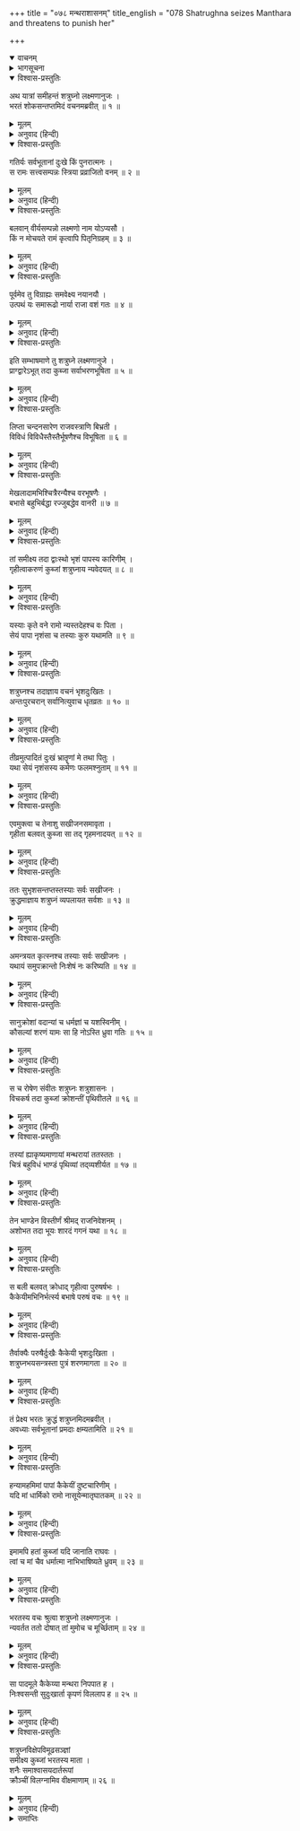 +++
title = "०७८ मन्थराशासनम्"
title_english = "078 Shatrughna seizes Manthara and threatens to punish her"

+++
<details open><summary>वाचनम्</summary>
<div caption="श्रीराम-हरिसीताराममूर्ति-घनपाठिभ्यां वचनम्" class="audioEmbed" src="https://archive.org/download/Ramayana-recitation-Sriram-harisItArAmamUrti-Ghanapaati-v2/Kanda_2/Kanda_2_AYK-078-Mandhara_Shasanam.mp3"></div>
</details>

<details><summary>भागसूचना</summary>

78. शत्रुघ्नका रोष, उनका कुब्जाको घसीटना और भरतजीके कहनेसे उसे मूर्च्छित अवस्थामें छोड़ देना
</details>

<details open><summary>विश्वास-प्रस्तुतिः</summary>

अथ यात्रां समीहन्तं शत्रुघ्नो लक्ष्मणानुजः ।  
भरतं शोकसन्तप्तमिदं वचनमब्रवीत् ॥ १ ॥
</details>

<details><summary>मूलम्</summary>

अथ यात्रां समीहन्तं शत्रुघ्नो लक्ष्मणानुजः ।  
भरतं शोकसन्तप्तमिदं वचनमब्रवीत् ॥ १ ॥
</details>

<details><summary>अनुवाद (हिन्दी)</summary>

तेरहवें दिनका कार्य पूर्ण करके श्रीरामचन्द्रजीके पास जानेका विचार करते हुए शोकसंतप्त भरतसे लक्ष्मणके छोटे भाई शत्रुघ्नने इस प्रकार कहा— ॥ १ ॥
</details>

<details open><summary>विश्वास-प्रस्तुतिः</summary>

गतिर्यः सर्वभूतानां दुःखे किं पुनरात्मनः ।  
स रामः सत्त्वसम्पन्नः स्त्रिया प्रव्राजितो वनम् ॥ २ ॥
</details>

<details><summary>मूलम्</summary>

गतिर्यः सर्वभूतानां दुःखे किं पुनरात्मनः ।  
स रामः सत्त्वसम्पन्नः स्त्रिया प्रव्राजितो वनम् ॥ २ ॥
</details>

<details><summary>अनुवाद (हिन्दी)</summary>

‘भैया! जो दुःखके समय अपने तथा आत्मीयजनोंके लिये तो बात ही क्या है, समस्त प्राणियोंको भी सहारा देनेवाले हैं, वे सत्त्वगुणसम्पन्न श्रीराम एक स्त्रीके द्वारा वनमें भेज दिये गये (यह कितने खेदकी बात है) ॥ २ ॥
</details>

<details open><summary>विश्वास-प्रस्तुतिः</summary>

बलवान् वीर्यसम्पन्नो लक्ष्मणो नाम योऽप्यसौ ।  
किं न मोचयते रामं कृत्वापि पितृनिग्रहम् ॥ ३ ॥
</details>

<details><summary>मूलम्</summary>

बलवान् वीर्यसम्पन्नो लक्ष्मणो नाम योऽप्यसौ ।  
किं न मोचयते रामं कृत्वापि पितृनिग्रहम् ॥ ३ ॥
</details>

<details><summary>अनुवाद (हिन्दी)</summary>

‘तथा वे जो बल और पराक्रमसे सम्पन्न लक्ष्मण नामधारी शूरवीर हैं, उन्होंने भी कुछ नहीं किया । मैं पूछता हूँ कि उन्होंने पिताको कैद करके भी श्रीरामको इस संकटसे क्यों नहीं छुड़ाया? ॥ ३ ॥
</details>

<details open><summary>विश्वास-प्रस्तुतिः</summary>

पूर्वमेव तु विग्राह्यः समवेक्ष्य नयानयौ ।  
उत्पथं यः समारूढो नार्या राजा वशं गतः ॥ ४ ॥
</details>

<details><summary>मूलम्</summary>

पूर्वमेव तु विग्राह्यः समवेक्ष्य नयानयौ ।  
उत्पथं यः समारूढो नार्या राजा वशं गतः ॥ ४ ॥
</details>

<details><summary>अनुवाद (हिन्दी)</summary>

‘जब राजा एक नारीके वशमें होकर बुरे मार्गपर आरूढ़ हो चुके थे, तब न्याय और अन्यायका विचार करके उन्हें पहले ही कैद कर लेना चाहिये था’ ॥ ४ ॥
</details>

<details open><summary>विश्वास-प्रस्तुतिः</summary>

इति सम्भाषमाणे तु शत्रुघ्ने लक्ष्मणानुजे ।  
प्राग्द्वारेऽभूत् तदा कुब्जा सर्वाभरणभूषिता ॥ ५ ॥
</details>

<details><summary>मूलम्</summary>

इति सम्भाषमाणे तु शत्रुघ्ने लक्ष्मणानुजे ।  
प्राग्द्वारेऽभूत् तदा कुब्जा सर्वाभरणभूषिता ॥ ५ ॥
</details>

<details><summary>अनुवाद (हिन्दी)</summary>

लक्ष्मणके छोटे भाई शत्रुघ्न जब इस प्रकार रोषमें भरकर बोल रहे थे, उसी समय कुब्जा समस्त आभूषणोंसे विभूषित हो उस राजभवनके पूर्वद्वारपर आकर खड़ी हो गयी ॥ ५ ॥
</details>

<details open><summary>विश्वास-प्रस्तुतिः</summary>

लिप्ता चन्दनसारेण राजवस्त्राणि बिभ्रती ।  
विविधं विविधैस्तैस्तैर्भूषणैश्च विभूषिता ॥ ६ ॥
</details>

<details><summary>मूलम्</summary>

लिप्ता चन्दनसारेण राजवस्त्राणि बिभ्रती ।  
विविधं विविधैस्तैस्तैर्भूषणैश्च विभूषिता ॥ ६ ॥
</details>

<details><summary>अनुवाद (हिन्दी)</summary>

उसके अङ्गोंमें उत्तमोत्तम चन्दनका लेप लगा हुआ था तथा वह राजरानियोंके पहनने योग्य विविध वस्त्र धारण करके भाँति-भाँतिके आभूषणोंसे सज-धजकर वहाँ आयी थी ॥ ६ ॥
</details>

<details open><summary>विश्वास-प्रस्तुतिः</summary>

मेखलादामभिश्चित्रैरन्यैश्च वरभूषणैः ।  
बभासे बहुभिर्बद्धा रज्जुबद्धेव वानरी ॥ ७ ॥
</details>

<details><summary>मूलम्</summary>

मेखलादामभिश्चित्रैरन्यैश्च वरभूषणैः ।  
बभासे बहुभिर्बद्धा रज्जुबद्धेव वानरी ॥ ७ ॥
</details>

<details><summary>अनुवाद (हिन्दी)</summary>

करधनीकी विचित्र लड़ियों तथा अन्य बहुसंख्यक सुन्दर अलंकारोंसे अलंकृत हो वह बहुत-सी रस्सियोंमें बँधी हुई वानरीके समान जान पड़ती थी ॥ ७ ॥
</details>

<details open><summary>विश्वास-प्रस्तुतिः</summary>

तां समीक्ष्य तदा द्वाःस्थो भृशं पापस्य कारिणीम् ।  
गृहीत्वाकरुणं कुब्जां शत्रुघ्नाय न्यवेदयत् ॥ ८ ॥
</details>

<details><summary>मूलम्</summary>

तां समीक्ष्य तदा द्वाःस्थो भृशं पापस्य कारिणीम् ।  
गृहीत्वाकरुणं कुब्जां शत्रुघ्नाय न्यवेदयत् ॥ ८ ॥
</details>

<details><summary>अनुवाद (हिन्दी)</summary>

वही सारी बुराइयोंकी जड़ थी । वही श्रीरामके वनवासरूपी पापका मूल कारण थी । उसपर दृष्टि पड़ते ही द्वारपालने उसे पकड़ लिया और बड़ी निर्दयताके साथ घसीट लाकर शत्रुघ्नके हाथमें देते हुए कहा— ॥ ८ ॥
</details>

<details open><summary>विश्वास-प्रस्तुतिः</summary>

यस्याः कृते वने रामो न्यस्तदेहश्च वः पिता ।  
सेयं पापा नृशंसा च तस्याः कुरु यथामति ॥ ९ ॥
</details>

<details><summary>मूलम्</summary>

यस्याः कृते वने रामो न्यस्तदेहश्च वः पिता ।  
सेयं पापा नृशंसा च तस्याः कुरु यथामति ॥ ९ ॥
</details>

<details><summary>अनुवाद (हिन्दी)</summary>

‘राजकुमार! जिसके कारण श्रीरामको वनमें निवास करना पड़ा है और आपलोगोंके पिताने शरीरका परित्याग किया है, वह क्रूर कर्म करनेवाली पापिनी यही है । आप इसके साथ जैसा बर्ताव उचित समझें करें’ ॥
</details>

<details open><summary>विश्वास-प्रस्तुतिः</summary>

शत्रुघ्नश्च तदाज्ञाय वचनं भृशदुःखितः ।  
अन्तःपुरचरान् सर्वानित्युवाच धृतव्रतः ॥ १० ॥
</details>

<details><summary>मूलम्</summary>

शत्रुघ्नश्च तदाज्ञाय वचनं भृशदुःखितः ।  
अन्तःपुरचरान् सर्वानित्युवाच धृतव्रतः ॥ १० ॥
</details>

<details><summary>अनुवाद (हिन्दी)</summary>

द्वारपालकी बातपर विचार करके शत्रुघ्नका दुःख और बढ़ गया । उन्होंने अपने कर्तव्यका निश्चय किया और अन्तःपुरमें रहनेवाले सब लोगोंको सुनाकर इस प्रकार कहा— ॥ १० ॥
</details>

<details open><summary>विश्वास-प्रस्तुतिः</summary>

तीव्रमुत्पादितं दुःखं भ्रातॄणां मे तथा पितुः ।  
यथा सेयं नृशंसस्य कर्मणः फलमश्नुताम् ॥ ११ ॥
</details>

<details><summary>मूलम्</summary>

तीव्रमुत्पादितं दुःखं भ्रातॄणां मे तथा पितुः ।  
यथा सेयं नृशंसस्य कर्मणः फलमश्नुताम् ॥ ११ ॥
</details>

<details><summary>अनुवाद (हिन्दी)</summary>

‘इस पापिनीने मेरे भाइयों तथा पिताको जैसा दुःसह दुःख पहुँचाया है, अपने उस क्रूर कर्मका वैसा ही फल यह भी भोगे’ ॥ ११ ॥
</details>

<details open><summary>विश्वास-प्रस्तुतिः</summary>

एवमुक्त्वा च तेनाशु सखीजनसमावृता ।  
गृहीता बलवत् कुब्जा सा तद् गृहमनादयत् ॥ १२ ॥
</details>

<details><summary>मूलम्</summary>

एवमुक्त्वा च तेनाशु सखीजनसमावृता ।  
गृहीता बलवत् कुब्जा सा तद् गृहमनादयत् ॥ १२ ॥
</details>

<details><summary>अनुवाद (हिन्दी)</summary>

ऐसा कहकर शत्रुघ्नने सखियोंसे घिरी हुई कुब्जाको तुरंत ही बलपूर्वक पकड़ लिया । वह डरके मारे ऐसा चीखने-चिल्लाने लगी कि वह सारा महल गूँज उठा ॥ १२ ॥
</details>

<details open><summary>विश्वास-प्रस्तुतिः</summary>

ततः सुभृशसन्तप्तस्तस्याः सर्वः सखीजनः ।  
क्रुद्धमाज्ञाय शत्रुघ्नं व्यपलायत सर्वशः ॥ १३ ॥
</details>

<details><summary>मूलम्</summary>

ततः सुभृशसन्तप्तस्तस्याः सर्वः सखीजनः ।  
क्रुद्धमाज्ञाय शत्रुघ्नं व्यपलायत सर्वशः ॥ १३ ॥
</details>

<details><summary>अनुवाद (हिन्दी)</summary>

फिर तो उसकी सारी सखियाँ अत्यन्त संतप्त हो उठीं और शत्रुघ्नको कुपित जानकर सब ओर भाग चलीं ॥ १३ ॥
</details>

<details open><summary>विश्वास-प्रस्तुतिः</summary>

अमन्त्रयत कृत्स्नश्च तस्याः सर्वः सखीजनः ।  
यथायं समुपक्रान्तो निःशेषं नः करिष्यति ॥ १४ ॥
</details>

<details><summary>मूलम्</summary>

अमन्त्रयत कृत्स्नश्च तस्याः सर्वः सखीजनः ।  
यथायं समुपक्रान्तो निःशेषं नः करिष्यति ॥ १४ ॥
</details>

<details><summary>अनुवाद (हिन्दी)</summary>

उसकी सम्पूर्ण सखियोंने एक जगह एकत्र होकर आपसमें सलाह की कि ‘जिस प्रकार इन्होंने बलपूर्वक कुब्जाको पकड़ा है, उससे जान पड़ता है, ये हमलोगोंमेंसे किसीको जीवित नहीं छोड़ेंगे ॥ १४ ॥
</details>

<details open><summary>विश्वास-प्रस्तुतिः</summary>

सानुक्रोशां वदान्यां च धर्मज्ञां च यशस्विनीम् ।  
कौसल्यां शरणं यामः सा हि नोऽस्ति ध्रुवा गतिः ॥ १५ ॥
</details>

<details><summary>मूलम्</summary>

सानुक्रोशां वदान्यां च धर्मज्ञां च यशस्विनीम् ।  
कौसल्यां शरणं यामः सा हि नोऽस्ति ध्रुवा गतिः ॥ १५ ॥
</details>

<details><summary>अनुवाद (हिन्दी)</summary>

‘अतः हमलोग परम दयालु, उदार, धर्मज्ञ और यशस्विनी महारानी कौसल्याकी शरणमें चलें । इस समय वे ही हमारी निश्चल गति हैं’ ॥ १५ ॥
</details>

<details open><summary>विश्वास-प्रस्तुतिः</summary>

स च रोषेण संवीतः शत्रुघ्नः शत्रुशासनः ।  
विचकर्ष तदा कुब्जां क्रोशन्तीं पृथिवीतले ॥ १६ ॥
</details>

<details><summary>मूलम्</summary>

स च रोषेण संवीतः शत्रुघ्नः शत्रुशासनः ।  
विचकर्ष तदा कुब्जां क्रोशन्तीं पृथिवीतले ॥ १६ ॥
</details>

<details><summary>अनुवाद (हिन्दी)</summary>

शत्रुओंका दमन करनेवाले शत्रुघ्न रोषमें भरकर कुब्जाको जमीनपर घसीटने लगे । उस समय वह जोर-जोरसे चीत्कार कर रही थी ॥ १६ ॥
</details>

<details open><summary>विश्वास-प्रस्तुतिः</summary>

तस्यां ह्याकृष्यमाणायां मन्थरायां ततस्ततः ।  
चित्रं बहुविधं भाण्डं पृथिव्यां तद्‍व्यशीर्यत ॥ १७ ॥
</details>

<details><summary>मूलम्</summary>

तस्यां ह्याकृष्यमाणायां मन्थरायां ततस्ततः ।  
चित्रं बहुविधं भाण्डं पृथिव्यां तद्‍व्यशीर्यत ॥ १७ ॥
</details>

<details><summary>अनुवाद (हिन्दी)</summary>

जब मन्थरा घसीटी जा रही थी, उस समय उसके नाना प्रकारके विचित्र आभूषण टूट-टूटकर पृथ्वीपर इधर-उधर विखरे जाते थे ॥ १७ ॥
</details>

<details open><summary>विश्वास-प्रस्तुतिः</summary>

तेन भाण्डेन विस्तीर्णं श्रीमद् राजनिवेशनम् ।  
अशोभत तदा भूयः शारदं गगनं यथा ॥ १८ ॥
</details>

<details><summary>मूलम्</summary>

तेन भाण्डेन विस्तीर्णं श्रीमद् राजनिवेशनम् ।  
अशोभत तदा भूयः शारदं गगनं यथा ॥ १८ ॥
</details>

<details><summary>अनुवाद (हिन्दी)</summary>

आभूषणोंके उन टुकड़ोंसे वह शोभाशाली विशाल राजभवन नक्षत्रमालाओंसे अलंकृत शरत्कालके आकाशकी भाँति अधिक सुशोभित हो रहा था ॥ १८ ॥
</details>

<details open><summary>विश्वास-प्रस्तुतिः</summary>

स बली बलवत् क्रोधाद् गृहीत्वा पुरुषर्षभः ।  
कैकेयीमभिनिर्भर्त्स्य बभाषे परुषं वचः ॥ १९ ॥
</details>

<details><summary>मूलम्</summary>

स बली बलवत् क्रोधाद् गृहीत्वा पुरुषर्षभः ।  
कैकेयीमभिनिर्भर्त्स्य बभाषे परुषं वचः ॥ १९ ॥
</details>

<details><summary>अनुवाद (हिन्दी)</summary>

बलवान् नरश्रेष्ठ शत्रुघ्न जिस समय रोषपूर्वक मन्थराको जोरसे पकड़कर घसीट रहे थे, उस समय उसे छुड़ानेके लिये कैकेयी उनके पास आयी । तब उन्होंने उसे धिक्कारते हुए उसके प्रति बड़ी कठोर बातें कहीं—उसे रोषपूर्वक फटकारा ॥ १९ ॥
</details>

<details open><summary>विश्वास-प्रस्तुतिः</summary>

तैर्वाक्यैः परुषैर्दुःखैः कैकेयी भृशदुःखिता ।  
शत्रुघ्नभयसन्त्रस्ता पुत्रं शरणमागता ॥ २० ॥
</details>

<details><summary>मूलम्</summary>

तैर्वाक्यैः परुषैर्दुःखैः कैकेयी भृशदुःखिता ।  
शत्रुघ्नभयसन्त्रस्ता पुत्रं शरणमागता ॥ २० ॥
</details>

<details><summary>अनुवाद (हिन्दी)</summary>

शत्रुघ्नके वे कठोर वचन बड़े ही दुःखदायी थे । उन्हें सुनकर कैकेयीको बहुत दुःख हुआ । वह शत्रुघ्नके भयसे थर्रा उठी और अपने पुत्रकी शरणमें आयी ॥ २० ॥
</details>

<details open><summary>विश्वास-प्रस्तुतिः</summary>

तं प्रेक्ष्य भरतः क्रुद्धं शत्रुघ्नमिदमब्रवीत् ।  
अवध्याः सर्वभूतानां प्रमदाः क्षम्यतामिति ॥ २१ ॥
</details>

<details><summary>मूलम्</summary>

तं प्रेक्ष्य भरतः क्रुद्धं शत्रुघ्नमिदमब्रवीत् ।  
अवध्याः सर्वभूतानां प्रमदाः क्षम्यतामिति ॥ २१ ॥
</details>

<details><summary>अनुवाद (हिन्दी)</summary>

शत्रुघ्नको क्रोधमें भरा हुआ देख भरतने उनसे कहा—‘सुमित्राकुमार! क्षमा करो । स्त्रियाँ सभी प्राणियोंके लिये अवध्य होती हैं ॥ २१ ॥
</details>

<details open><summary>विश्वास-प्रस्तुतिः</summary>

हन्यामहमिमां पापां कैकेयीं दुष्टचारिणीम् ।  
यदि मां धार्मिको रामो नासूयेन्मातृघातकम् ॥ २२ ॥
</details>

<details><summary>मूलम्</summary>

हन्यामहमिमां पापां कैकेयीं दुष्टचारिणीम् ।  
यदि मां धार्मिको रामो नासूयेन्मातृघातकम् ॥ २२ ॥
</details>

<details><summary>अनुवाद (हिन्दी)</summary>

‘यदि मुझे यह भय न होता कि धर्मात्मा श्रीराम मातृघाती समझकर मुझसे घृणा करने लगेंगे तो मैं भी इस दुष्ट आचरण करनेवाली पापिनी कैकेयीको मार डालता ॥ २२ ॥
</details>

<details open><summary>विश्वास-प्रस्तुतिः</summary>

इमामपि हतां कुब्जां यदि जानाति राघवः ।  
त्वां च मां चैव धर्मात्मा नाभिभाषिष्यते ध्रुवम् ॥ २३ ॥
</details>

<details><summary>मूलम्</summary>

इमामपि हतां कुब्जां यदि जानाति राघवः ।  
त्वां च मां चैव धर्मात्मा नाभिभाषिष्यते ध्रुवम् ॥ २३ ॥
</details>

<details><summary>अनुवाद (हिन्दी)</summary>

‘धर्मात्मा श्रीरघुनाथजी तो इस कुब्जाके भी मारे जानेका समाचार यदि जान लें तो वे निश्चय ही तुमसे और मुझसे बोलना भी छोड़ देंगे’ ॥ २३ ॥
</details>

<details open><summary>विश्वास-प्रस्तुतिः</summary>

भरतस्य वचः श्रुत्वा शत्रुघ्नो लक्ष्मणानुजः ।  
न्यवर्तत ततो दोषात् तां मुमोच च मूर्च्छिताम् ॥ २४ ॥
</details>

<details><summary>मूलम्</summary>

भरतस्य वचः श्रुत्वा शत्रुघ्नो लक्ष्मणानुजः ।  
न्यवर्तत ततो दोषात् तां मुमोच च मूर्च्छिताम् ॥ २४ ॥
</details>

<details><summary>अनुवाद (हिन्दी)</summary>

भरतजीकी यह बात सुनकर लक्ष्मणके छोटे भाई शत्रुघ्न मन्थराके वधरूपी दोषसे निवृत्त हो गये और उसे मूर्च्छित अवस्थामें ही छोड़ दिया ॥ २४ ॥
</details>

<details open><summary>विश्वास-प्रस्तुतिः</summary>

सा पादमूले कैकेय्या मन्थरा निपपात ह ।  
निःश्वसन्ती सुदुःखार्ता कृपणं विललाप ह ॥ २५ ॥
</details>

<details><summary>मूलम्</summary>

सा पादमूले कैकेय्या मन्थरा निपपात ह ।  
निःश्वसन्ती सुदुःखार्ता कृपणं विललाप ह ॥ २५ ॥
</details>

<details><summary>अनुवाद (हिन्दी)</summary>

मन्थरा कैकेयीके चरणोंमें गिर पड़ी और लंबी साँस खींचती हुई अत्यन्त दुःखसे आर्त हो करुण विलाप करने लगी ॥ २५ ॥
</details>

<details open><summary>विश्वास-प्रस्तुतिः</summary>

शत्रुघ्नविक्षेपविमूढसञ्ज्ञां  
समीक्ष्य कुब्जां भरतस्य माता ।  
शनैः समाश्वासयदार्तरूपां  
क्रौञ्चीं विलग्नामिव वीक्षमाणाम् ॥ २६ ॥
</details>

<details><summary>मूलम्</summary>

शत्रुघ्नविक्षेपविमूढसञ्ज्ञां  
समीक्ष्य कुब्जां भरतस्य माता ।  
शनैः समाश्वासयदार्तरूपां  
क्रौञ्चीं विलग्नामिव वीक्षमाणाम् ॥ २६ ॥
</details>

<details><summary>अनुवाद (हिन्दी)</summary>

शत्रुघ्नके पटकने और घसीटनेसे आर्त एवं अचेत हुई कुब्जाको देखकर भरतकी माता कैकेयी धीरे-धीरे उसे आश्वासन देने—होशमें लानेकी चेष्टा करने लगी । उस समय कुब्जा पिंजड़ेंमें बँधी हुई क्रौञ्चीकी भाँति कातर दृष्टिसे उसकी ओर देख रही थी ॥ २६ ॥
</details>

<details><summary>समाप्तिः</summary>

इत्यार्षे श्रीमद्रामायणे वाल्मीकीये आदिकाव्येऽयोध्याकाण्डेऽष्टसप्ततितमः सर्गः ॥ ७८ ॥  
इस प्रकार श्रीवाल्मीकिनिर्मित आर्षरामायण आदिकाव्यके अयोध्याकाण्डमें अठहत्तरवाँ सर्ग पूरा हुआ ॥ ७८ ॥
</details>

